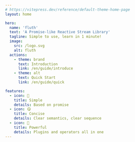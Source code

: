 ```yaml
---
# https://vitepress.dev/reference/default-theme-home-page
layout: home

hero:
  name: 'fluth'
  text: 'A Promise-like Reactive Stream Library'
  tagline: Simple to use, learn in 1 minute!
  image:
    src: /logo.svg
    alt: fluth
  actions:
    - theme: brand
      text: Introduction
      link: /en/guide/introduce
    - theme: alt
      text: Quick Start
      link: /en/guide/quick

features:
  - icon: 🤞
    title: Simple
    details: Based on promise
  - icon: 😋
    title: Concise
    details: Clear semantics, clear sequence
  - icon: 💪
    title: Powerful
    details: Plugins and operators all in one
---
```


